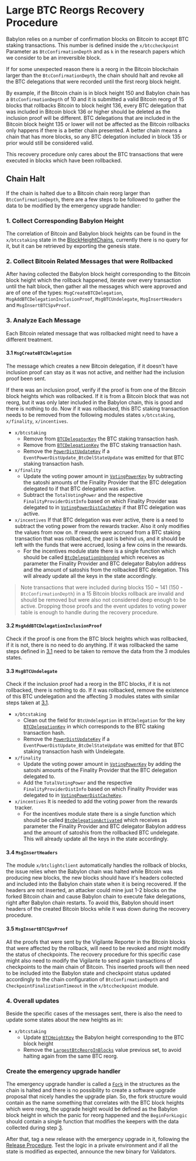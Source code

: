 # Large BTC Reorgs Recovery Procedure

Babylon relies on a number of confirmation blocks on Bitcoin to accept BTC
staking transactions. This number is defined inside the `x/btccheckpoint`
Parameter as `BtcConfirmationDepth` and as `k` in the research papers
which we consider to be an irreversible block.

If for some unexpected reason there is a reorg in the Bitcoin blockchain
larger than the `BtcConfirmationDepth`, the chain should halt and revoke all
the BTC delegations that were recorded until the first reorg block height.

By example, if the Bitcoin chain is in block height 150 and Babylon chain has a
`BtcConfirmationDepth` of 10 and it is submitted a valid Bitcoin reorg of 15 blocks
that rollbacks Bitcoin to block height 136, every BTC delegation that was included
in Bitcoin block 136 or higher should be deleted as the inclusion proof will
be different. BTC delegations that are included in the Bitcoin block height 135 or lower
will not be affected as the Bitcoin rollbacks only happens if there is a better
chain presented. A better chain means a chain that has more blocks, so any BTC
delegation included in block 135 or prior would still be considered valid.

This recovery procedure only cares about the BTC transactions that were executed
in blocks which have been rollbacked.

## Chain Halt

If the chain is halted due to a Bitcoin chain reorg larger than `BtcConfirmationDepth`,
there are a few steps to be followed to gather the data to be modified by the
emergency upgrade handler:

### 1. Collect Corresponding Babylon Height

The correlation of Bitcoin and Babylon block heights can be found in the `x/btcstaking`
state in the [BlockHeightChains](https://github.com/babylonlabs-io/babylon/blob/fcc6fdc009e414da440426e6b81920ceef981de3/x/btcstaking/types/genesis.pb.go#L36),
currently there is no query for it, but it can be retrieved by exporting the
genesis state.

### 2. Collect Bitcoin Related Messages that were Rollbacked

After having collected the Babylon block height corresponding to the Bitcoin block
height which the rollback happened, iterate over every transaction until
the halt block, then gather all the messages which were approved and are of one of
the types: `MsgCreateBTCDelegation`, `MsgAddBTCDelegationInclusionProof`,
`MsgBTCUndelegate`, `MsgInsertHeaders` and `MsgInsertBTCSpvProof`.

### 3. Analyze Each Message

Each Bitcoin related message that was rollbacked might need to have a different treatment.

#### 3.1 `MsgCreateBTCDelegation`

The message which creates a new Bitcoin delegation, if it doesn't have inclusion proof
can stay as it was not active, and neither had the inclusion
proof been sent.

If there was an inclusion proof, verify if the proof is from one of the Bitcoin block
heights which was rollbacked. If it is from a Bitcoin block that was not reorg,
but it was only later included in the Babylon chain, this is good and there is
nothing to do. Now if it was rollbacked, this BTC staking transaction needs to
be removed from the following modules states `x/btcstaking`, `x/finality`,
`x/incentives`.

- `x/btcstaking`
  - Remove from [`BTCDelegatorKey`](https://github.com/babylonlabs-io/babylon/blob/7727f91491d5b8ddd6c10fa285ef3bea8a5ded4d/x/btcstaking/types/keys.go#L22)
  the BTC staking transaction hash.
  - Remove from [`BTCDelegationKey`](https://github.com/babylonlabs-io/babylon/blob/7727f91491d5b8ddd6c10fa285ef3bea8a5ded4d/x/btcstaking/types/keys.go#L23)
  the BTC staking transaction hash.
  - Remove the [`PowerDistUpdateKey`](https://github.com/babylonlabs-io/babylon/blob/7727f91491d5b8ddd6c10fa285ef3bea8a5ded4d/x/btcstaking/types/keys.go#L27)
  if a `EventPowerDistUpdate_BtcDelStateUpdate` was emitted for that
  BTC staking transaction hash.
- `x/finality`
  - Update the voting power amount in [`VotingPowerKey`](https://github.com/babylonlabs-io/babylon/blob/40f890d56d0bb081a6ce413281cc025f3d8b91d1/x/finality/types/keys.go#L50)
  by subtracting the satoshi amounts of the Finality Provider that the BTC
  delegation delegated to if that BTC delegation was active.
  - Subtract the `TotalVotingPower` and the respective `FinalityProviderDistInfo`
  based on which Finality Provider was delegated to in
  [`VotingPowerDistCacheKey`](https://github.com/babylonlabs-io/babylon/blob/40f890d56d0bb081a6ce413281cc025f3d8b91d1/x/finality/types/keys.go#L51)
  if that BTC delegation was active.
- `x/incentives` If that BTC delegation was ever active, there is a need to
subtract the voting power from the rewards tracker. Also it only modifies
the values from now on. If rewards were accrued from a BTC staking transaction
that was rollbacked, the past is behind us, and it should be left with the funds
that were accrued, losing a few coins in the rewards.
  - For the incentives module state there is a single function which should be
  called [`BtcDelegationUnbonded`](https://github.com/babylonlabs-io/babylon/blob/c8c44be12eb826b41f6f2cd3eae4452268398cdf/x/incentive/keeper/reward_tracker.go#L47)
  which receives as parameter the Finality Provider and BTC delegator Babylon
  address and the amount of satoshis from the rollbacked BTC delegation.
  This will already update all the keys in the state accordingly.

> Note transactions that were included during blocks 150 ~ 141 (150 - `BtcConfirmationDepth`)
in a 15 Bitcoin blocks rollback are invalid and should be removed but were
also not considered deep enough to be active. Dropping those proofs and
the event updates to voting power table is enough to handle during the
recovery procedure.

#### 3.2 `MsgAddBTCDelegationInclusionProof`

Check if the proof is one from the BTC block heights which was rollbacked,
if it is not, there is no need to do anything. If it was rollbacked
the same steps defined in [3.1](#31-msgcreatebtcdelegation) need to be taken
to remove the data from the 3 modules states.

#### 3.3 `MsgBTCUndelegate`

Check if the inclusion proof had a reorg in the BTC blocks, if it is not
rollbacked, there is nothing to do. If it was rollbacked, remove the existence of this BTC undelegation and the affecting 3 modules states with similar steps taken at [3.1](#31-msgcreatebtcdelegation).

- `x/btcstaking`
  - Clean out the field for `BtcUndelegation` in `BTCDelegation` for the key
  [`BTCDelegationKey`](https://github.com/babylonlabs-io/babylon/blob/7727f91491d5b8ddd6c10fa285ef3bea8a5ded4d/x/btcstaking/types/keys.go#L23)
  in which corresponds to the BTC staking transaction hash.
  - Remove the [`PowerDistUpdateKey`](https://github.com/babylonlabs-io/babylon/blob/7727f91491d5b8ddd6c10fa285ef3bea8a5ded4d/x/btcstaking/types/keys.go#L27)
  if a `EventPowerDistUpdate_BtcDelStateUpdate` was emitted for that
  BTC staking transaction hash with Undelegate.
- `x/finality`
  - Update the voting power amount in [`VotingPowerKey`](https://github.com/babylonlabs-io/babylon/blob/40f890d56d0bb081a6ce413281cc025f3d8b91d1/x/finality/types/keys.go#L50)
  by adding the satoshi amounts of the Finality Provider that the BTC
  delegation delegated to.
  - Add the `TotalVotingPower` and the respective `FinalityProviderDistInfo`
  based on which Finality Provider was delegated to in
  [`VotingPowerDistCacheKey`](https://github.com/babylonlabs-io/babylon/blob/40f890d56d0bb081a6ce413281cc025f3d8b91d1/x/finality/types/keys.go#L51).
- `x/incentives` It is needed to add the voting power from the rewards tracker.
  - For the incentives module state there is a single function which should be
  called [`BtcDelegationActivated`](https://github.com/babylonlabs-io/babylon/blob/c8c44be12eb826b41f6f2cd3eae4452268398cdf/x/incentive/keeper/reward_tracker.go#L34)
  which receives as parameter the Finality Provider and BTC delegator Babylon
  address and the amount of satoshis from the rollbacked BTC undelegate.
  This will already update all the keys in the state accordingly.

#### 3.4 `MsgInsertHeaders`

The module `x/btclightclient` automatically handles the rollback of blocks, the issue
relies when the Babylon chain was halted while Bitcoin was producing new blocks, the
new blocks should have it's headers collected and included into the Babylon chain
state when it is being recovered. If the headers are not inserted, an attacker
could mine just 1-2 blocks on the forked Bitcoin chain and cause Babylon chain
to execute fake delegations, right after Babylon chain restarts. To avoid this,
Babylon should insert headers of the created Bitcoin blocks while it was
down during the recovery procedure.

#### 3.5 `MsgInsertBTCSpvProof`

All the proofs that were sent by the Vigilante Reporter in the Bitcoin blocks
that were affected by the rollback, will need to be revoked and might modify
the status of checkpoints. The recovery procedure for this specific case
might also need to modify the Vigilante to send again transactions of
checkpoints to the main chain of Bitcoin. This inserted proofs will
then need to be included into the Babylon state and checkpoint status updated
accordingly to the chain configuration of `BtcConfirmationDepth` and
`CheckpointFinalizationTimeout` in the `x/btccheckpoint` module.

### 4. Overall updates

Beside the specific cases of the messages sent, there is also the need
to update some states about the new heights as in:

- `x/btcstaking`
  - Update [`BTCHeightKey`](https://github.com/babylonlabs-io/babylon/blob/7727f91491d5b8ddd6c10fa285ef3bea8a5ded4d/x/btcstaking/types/keys.go#L25)
  the Babylon height corresponding to the BTC block height
  - Remove the [`LargestBtcReorgInBlocks`](https://github.com/babylonlabs-io/babylon/blob/7727f91491d5b8ddd6c10fa285ef3bea8a5ded4d/x/btcstaking/types/keys.go#L32)
  value previous set, to avoid halting again from the same BTC reorg.

### Create the emergency upgrade handler

The emergency upgrade handler is called a
[`Fork`](https://github.com/babylonlabs-io/babylon/blob/b56406b48b3d3b541c8aa57fe4490edb0fbff6a8/app/upgrades/types.go#L43) in the structures as the chain is halted and there is no possibility to create a software upgrade proposal
that nicely handles the upgrade plan. So, the fork structure
would contain as the name something that correlates with the BTC block heights
which were reorg, the upgrade height would be defined as the Babylon block
height in which the panic for reorg happened and the `BeginForkLogic`
should contain a single function that modifies the keepers with the data
collected during step [3](#3-analyze-each-message).

After that, tag a new release with the emergency upgrade in it, following
the [Release Procedure](../../../RELEASE_PROCESS.md#release-procedure). Test the logic in a private environment and if all the state is modified as expected, announce the new binary for Validators.
